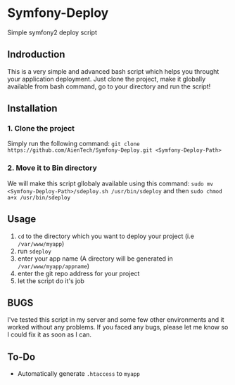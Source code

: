 # Symfony-Deploy
Simple symfony2 deploy script

## Indroduction
This is a very simple and advanced bash script which helps you throught your application deployment.
Just clone the project, make it globally available from bash command, go to your directory and run the script!

## Installation
### 1. Clone the project 
Simply run the following command:
`git clone https://github.com/AienTech/Symfony-Deploy.git <Symfony-Deploy-Path>`

### 2. Move it to Bin directory
We will make this script gllobaly available using this command:
`sudo mv <Symfony-Deploy-Path>/sdeploy.sh /usr/bin/sdeploy`
and then
`sudo chmod a+x /usr/bin/sdeploy`

## Usage
1. `cd` to the directory which you want to deploy your project (i.e `/var/www/myapp`)
2. run `sdeploy`
3. enter your app name (A directory will be generated in `/var/www/myapp/appname`)
4. enter the git repo address for your project
5. let the script do it's job

## BUGS
I've tested this script in my server and some few other environments and it worked without any problems. If you faced any bugs, please let me know so I could fix it as soon as I can.

## To-Do
- Automatically generate `.htaccess` to `myapp`
